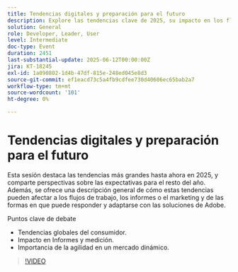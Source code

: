 ```yaml
---
title: Tendencias digitales y preparación para el futuro
description: Explore las tendencias clave de 2025, su impacto en los flujos de trabajo y la creación de informes, y cómo adaptarse con las soluciones de Adobe. Abarca las tendencias globales, la agilidad y la medición.
solution: General
role: Developer, Leader, User
level: Intermediate
doc-type: Event
duration: 2451
last-substantial-update: 2025-06-12T00:00:00Z
jira: KT-18245
exl-id: 1a090802-1d4b-47df-815e-248ed045e8d3
source-git-commit: ef1eacd73c5a4fb9cdfee730d40606ec65bab2a7
workflow-type: tm+mt
source-wordcount: '101'
ht-degree: 0%

---
```


# Tendencias digitales y preparación para el futuro

Esta sesión destaca las tendencias más grandes hasta ahora en 2025, y comparte perspectivas sobre las expectativas para el resto del año. Además, se ofrece una descripción general de cómo estas tendencias pueden afectar a los flujos de trabajo, los informes o el marketing y de las formas en que puede responder y adaptarse con las soluciones de Adobe.

Puntos clave de debate

* Tendencias globales del consumidor.
* Impacto en Informes y medición.
* Importancia de la agilidad en un mercado dinámico.

>[!VIDEO](https://video.tv.adobe.com/v/3463356/?learn=on&enablevpops)
